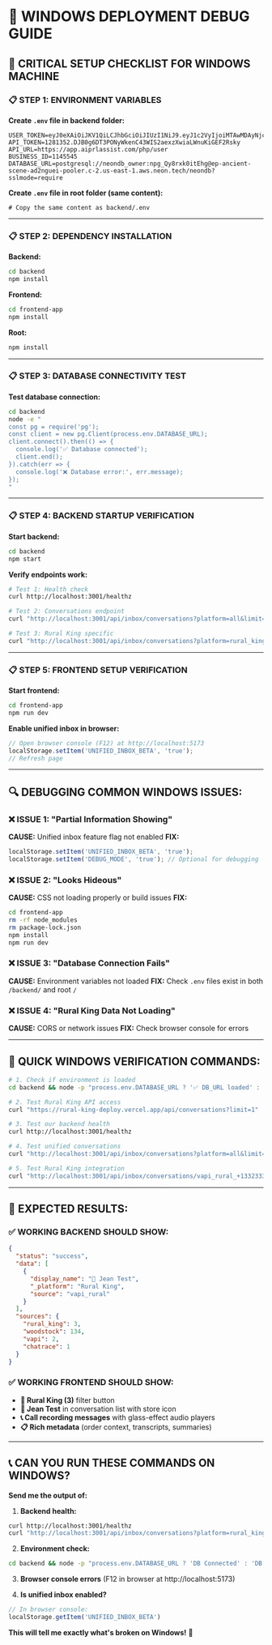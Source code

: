 # 🚨 WINDOWS DEPLOYMENT DEBUG GUIDE

## 🎯 **CRITICAL SETUP CHECKLIST FOR WINDOWS MACHINE**

### **📋 STEP 1: ENVIRONMENT VARIABLES**

**Create `.env` file in backend folder:**
```env
USER_TOKEN=eyJ0eXAiOiJKV1QiLCJhbGciOiJIUzI1NiJ9.eyJ1c2VyIjoiMTAwMDAyNjc1NyIsImV4cGlyZSI6MTc4NjM3Mjc4OSwicHJvdmlkZXIiOiJnb29nbGUiLCJ3dCI6IjQyMCJ9.J8B9b_A2Fk8Em4F27cUBtVRZ9ZPHb5DO7uZtJ8C2Y6A
API_TOKEN=1281352.DJB0g6DT3PONyWkenC43WIS2aexzXwiaLWnuKiGEF2Rsky
API_URL=https://app.aiprlassist.com/php/user
BUSINESS_ID=1145545
DATABASE_URL=postgresql://neondb_owner:npg_Qy8rxk0itEhg@ep-ancient-scene-ad2nguei-pooler.c-2.us-east-1.aws.neon.tech/neondb?sslmode=require
```

**Create `.env` file in root folder (same content):**
```env
# Copy the same content as backend/.env
```

---

### **📋 STEP 2: DEPENDENCY INSTALLATION**

**Backend:**
```bash
cd backend
npm install
```

**Frontend:**
```bash
cd frontend-app  
npm install
```

**Root:**
```bash
npm install
```

---

### **📋 STEP 3: DATABASE CONNECTIVITY TEST**

**Test database connection:**
```bash
cd backend
node -e "
const pg = require('pg');
const client = new pg.Client(process.env.DATABASE_URL);
client.connect().then(() => {
  console.log('✅ Database connected');
  client.end();
}).catch(err => {
  console.log('❌ Database error:', err.message);
});
"
```

---

### **📋 STEP 4: BACKEND STARTUP VERIFICATION**

**Start backend:**
```bash
cd backend
npm start
```

**Verify endpoints work:**
```bash
# Test 1: Health check
curl http://localhost:3001/healthz

# Test 2: Conversations endpoint  
curl "http://localhost:3001/api/inbox/conversations?platform=all&limit=5"

# Test 3: Rural King specific
curl "http://localhost:3001/api/inbox/conversations?platform=rural_king&limit=3"
```

---

### **📋 STEP 5: FRONTEND SETUP VERIFICATION**

**Start frontend:**
```bash
cd frontend-app
npm run dev
```

**Enable unified inbox in browser:**
```javascript
// Open browser console (F12) at http://localhost:5173
localStorage.setItem('UNIFIED_INBOX_BETA', 'true');
// Refresh page
```

---

## 🔍 **DEBUGGING COMMON WINDOWS ISSUES:**

### **❌ ISSUE 1: "Partial Information Showing"**
**CAUSE:** Unified inbox feature flag not enabled
**FIX:** 
```javascript
localStorage.setItem('UNIFIED_INBOX_BETA', 'true');
localStorage.setItem('DEBUG_MODE', 'true'); // Optional for debugging
```

### **❌ ISSUE 2: "Looks Hideous"**  
**CAUSE:** CSS not loading properly or build issues
**FIX:** 
```bash
cd frontend-app
rm -rf node_modules
rm package-lock.json
npm install
npm run dev
```

### **❌ ISSUE 3: "Database Connection Fails"**
**CAUSE:** Environment variables not loaded
**FIX:** Check `.env` files exist in both `/backend/` and root `/`

### **❌ ISSUE 4: "Rural King Data Not Loading"**
**CAUSE:** CORS or network issues
**FIX:** Check browser console for errors

---

## 🎯 **QUICK WINDOWS VERIFICATION COMMANDS:**

```bash
# 1. Check if environment is loaded
cd backend && node -p "process.env.DATABASE_URL ? '✅ DB_URL loaded' : '❌ DB_URL missing'"

# 2. Test Rural King API access
curl "https://rural-king-deploy.vercel.app/api/conversations?limit=1"

# 3. Test our backend health
curl http://localhost:3001/healthz

# 4. Test unified conversations
curl "http://localhost:3001/api/inbox/conversations?platform=all&limit=3"

# 5. Test Rural King integration
curl "http://localhost:3001/api/inbox/conversations/vapi_rural_+13323339453/messages?limit=3"
```

---

## 🚨 **EXPECTED RESULTS:**

### **✅ WORKING BACKEND SHOULD SHOW:**
```json
{
  "status": "success",
  "data": [
    {
      "display_name": "🏪 Jean Test",
      "_platform": "Rural King", 
      "source": "vapi_rural"
    }
  ],
  "sources": {
    "rural_king": 3,
    "woodstock": 134,
    "vapi": 2,
    "chatrace": 1
  }
}
```

### **✅ WORKING FRONTEND SHOULD SHOW:**
- **🏪 Rural King (3)** filter button
- **🏪 Jean Test** in conversation list with store icon
- **📞 Call recording messages** with glass-effect audio players
- **📋 Rich metadata** (order context, transcripts, summaries)

---

## 📞 **CAN YOU RUN THESE COMMANDS ON WINDOWS?**

**Send me the output of:**

1. **Backend health:**
```bash
curl http://localhost:3001/healthz
curl "http://localhost:3001/api/inbox/conversations?platform=rural_king&limit=1"
```

2. **Environment check:**
```bash
cd backend && node -p "process.env.DATABASE_URL ? 'DB Connected' : 'DB Missing'"
```

3. **Browser console errors** (F12 in browser at http://localhost:5173)

4. **Is unified inbox enabled?**
```javascript
// In browser console:
localStorage.getItem('UNIFIED_INBOX_BETA')
```

**This will tell me exactly what's broken on Windows!** 🔧
